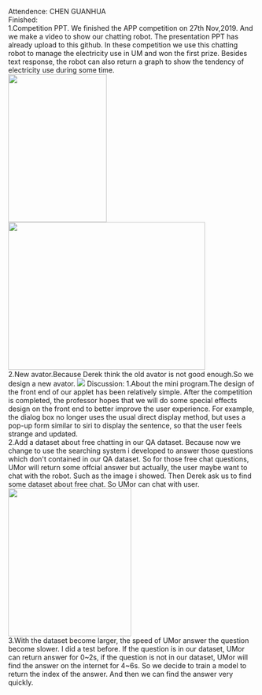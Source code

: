 Attendence: CHEN GUANHUA  
Finished:   
1.Competition PPT. We finished the APP competition on 27th Nov,2019. And we make a video to show our chatting robot. The presentation PPT has already upload to this github. In these competition we use this chatting robot to manage the electricity use in UM and won the first prize. Besides text response, the robot can also return a graph to show the tendency of electricity use during some time.  
<img src="https://github.com/MagicianChen/QA_system/blob/master/meeting/2019-11-29/%E7%94%A8%E7%94%B5%E8%B6%8B%E5%8A%BF.png" width="200" height="300">
<img src="https://github.com/MagicianChen/QA_system/blob/master/meeting/2019-11-29/%E8%8E%B7%E5%A5%96.jpg" width="400" height="300">  
2.New avator.Because Derek think the old avator is not good enough.So we design a new avator. 
<img src="https://github.com/MagicianChen/QA_system/blob/master/meeting/2019-11-29/avator.jpg"> 
Discussion: 
1.About the mini program.The design of the front end of our applet has been relatively simple. After the competition is completed, the professor hopes that we will do some special effects design on the front end to better improve the user experience. For example, the dialog box no longer uses the usual direct display method, but uses a pop-up form similar to siri to display the sentence, so that the user feels strange and updated.  
2.Add a dataset about free chatting in our QA dataset. Because now we change to use the searching system i developed to answer those questions which don't contained in our QA dataset. So for those free chat questions, UMor will return some offcial answer but actually, the user maybe want to chat with the robot. Such as the image i showed. Then Derek ask us to find some dataset about free chat. So UMor can chat with user.  
<img src="https://github.com/MagicianChen/QA_system/blob/master/meeting/2019-11-29/%E9%97%AE%E7%AD%94.jpg" width="250" height="300">  
3.With the dataset become larger, the speed of UMor answer the question become slower. I did a test before. If the question is in our dataset, UMor can return answer for 0~2s, if the question is not in our dataset, UMor will find the answer on the internet for 4~6s. So we decide to train a model to return the index of the answer. And then we can find the answer very quickly. 

